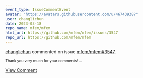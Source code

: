 ```yaml
---
event_type: IssueCommentEvent
avatar: "https://avatars.githubusercontent.com/u/46743938?"
user: changlichun
date: 2023-03-18
repo_name: mfem/mfem
html_url: https://github.com/mfem/mfem/issues/3547
repo_url: https://github.com/mfem/mfem
---
```


<a href='https://github.com/changlichun' target='_blank'>changlichun</a> commented on issue <a href='https://github.com/mfem/mfem/issues/3547' target='_blank'>mfem/mfem#3547</a>.

<small>Thank you very much for your comments!...</small>

<a href='https://github.com/mfem/mfem/issues/3547' target='_blank'>View Comment</a>